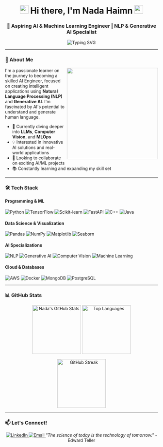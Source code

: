 <h1 align="center">
  <img src="https://media.giphy.com/media/hvRJCLFzcasrR4ia7z/giphy.gif" width="28">
  Hi there, I'm Nada Haimn 
  <img src="https://media.giphy.com/media/hvRJCLFzcasrR4ia7z/giphy.gif" width="28">
</h1>
<h3 align="center">🚀 Aspiring AI & Machine Learning Engineer | NLP & Generative AI Specialist</h3>

<p align="center">
  <img src="https://readme-typing-svg.herokuapp.com?font=Fira+Code&pause=1000&color=22D3EE&center=true&vCenter=true&width=435&lines=Building+Intelligent+Applications;NLP+%7C+Generative+AI+%7C+Computer+Vision;Machine+Learning+Enthusiast" alt="Typing SVG" />
</p>

---

### 🤖 About Me

<img align="right" src="https://media.giphy.com/media/L1R1tvI9svkIWwpVYr/giphy.gif" width="300">

I'm a passionate learner on the journey to becoming a skilled AI Engineer, focused on creating intelligent applications using **Natural Language Processing (NLP)** and **Generative AI**. I'm fascinated by AI's potential to understand and generate human language.

- 🌱 Currently diving deeper into **LLMs**, **Computer Vision**, and **MLOps**
- 💡 Interested in innovative AI solutions and real-world applications
- 🎯 Looking to collaborate on exciting AI/ML projects
- 📚 Constantly learning and expanding my skill set

---

### 🛠️ Tech Stack

#### **Programming & ML**
![Python](https://img.shields.io/badge/Python-3776AB?style=for-the-badge&logo=python&logoColor=white)
![TensorFlow](https://img.shields.io/badge/TensorFlow-FF6F00?style=for-the-badge&logo=tensorflow&logoColor=white)
![Scikit-learn](https://img.shields.io/badge/Scikit--learn-F7931E?style=for-the-badge&logo=scikit-learn&logoColor=white)
![FastAPI](https://img.shields.io/badge/FastAPI-009688?style=for-the-badge&logo=fastapi&logoColor=white)
![C++](https://img.shields.io/badge/C++-00599C?style=for-the-badge&logo=c%2B%2B&logoColor=white)
![Java](https://img.shields.io/badge/Java-ED8B00?style=for-the-badge&logo=java&logoColor=white)

#### **Data Science & Visualization**
![Pandas](https://img.shields.io/badge/Pandas-150458?style=for-the-badge&logo=pandas&logoColor=white)
![NumPy](https://img.shields.io/badge/NumPy-013243?style=for-the-badge&logo=numpy&logoColor=white)
![Matplotlib](https://img.shields.io/badge/Matplotlib-11557c?style=for-the-badge&logo=python&logoColor=white)
![Seaborn](https://img.shields.io/badge/Seaborn-3776AB?style=for-the-badge&logo=python&logoColor=white)

#### **AI Specializations**
![NLP](https://img.shields.io/badge/NLP-8A2BE2?style=for-the-badge&logo=ai&logoColor=white)
![Generative AI](https://img.shields.io/badge/Generative_AI-FF6B6B?style=for-the-badge&logo=ai&logoColor=white)
![Computer Vision](https://img.shields.io/badge/Computer_Vision-00CED1?style=for-the-badge&logo=eye&logoColor=white)
![Machine Learning](https://img.shields.io/badge/Machine_Learning-FFD700?style=for-the-badge&logo=brain&logoColor=black)

#### **Cloud & Databases**
![AWS](https://img.shields.io/badge/AWS-232F3E?style=for-the-badge&logo=amazon-aws&logoColor=white)
![Docker](https://img.shields.io/badge/Docker-2496ED?style=for-the-badge&logo=docker&logoColor=white)
![MongoDB](https://img.shields.io/badge/MongoDB-47A248?style=for-the-badge&logo=mongodb&logoColor=white)
![PostgreSQL](https://img.shields.io/badge/PostgreSQL-336791?style=for-the-badge&logo=postgresql&logoColor=white)

---

### 📊 GitHub Stats

<p align="center">
  <img src="https://github-readme-stats.vercel.app/api?username=NadaHaimn&show_icons=true&theme=radical" alt="Nada's GitHub Stats" height="160"/>
  <img src="https://github-readme-stats.vercel.app/api/top-langs/?username=NadaHaimn&layout=compact&theme=radical" alt="Top Languages" height="160"/>
</p>

<p align="center">
  <img src="https://github-readme-streak-stats.herokuapp.com/?user=NadaHaimn&theme=radical" alt="GitHub Streak" height="160"/>
</p>

---

### 📫 Let's Connect!

<p align="center">
  <a href="[https://www.linkedin.com/in/nadahaimn]">
    <img src="https://img.shields.io/badge/LinkedIn-0077B5?style=for-the-badge&logo=linkedin&logoColor=white" alt="LinkedIn"/>
  </a>
  <a href="mailto:[nadahaimn2170@gmail.com]">
    <img src="https://img.shields.io/badge/Email-D14836?style=for-the-badge&logo=gmail&logoColor=white" alt="Email"/>
  </a>
  <i>"The science of today is the technology of tomorrow."</i> - Edward Teller
</p>
